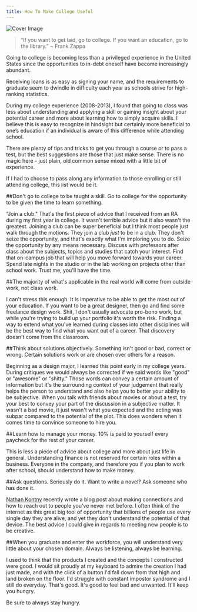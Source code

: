 ```yaml
---
title: How To Make College Useful
---
```

![Cover Image](http://i.imgur.com/K4rZWaL.png)

> “If you want to get laid, go to college. If you want an education, go to the library.” ~ Frank Zappa

Going to college is becoming less than a privileged experience in the United States since the opportunities to in-debt oneself have become increasingly abundant.

Receiving loans is as easy as signing your name, and the requirements to graduate seem to dwindle in difficulty each year as schools strive for high-ranking statistics.

During my college experience (2008-2013), I found that going to class was less about understanding and applying a skill or gaining insight about your potential career and more about learning how to simply acquire skills. I believe this is easy to recognize in hindsight but certainly more beneficial to one’s education if an individual is aware of this difference while attending school.

There are plenty of tips and tricks to get you through a course or to pass a test, but the best suggestions are those that just make sense. There is no magic here - just plain, old common sense mixed with a little bit of experience. 

If I had to choose to pass along any information to those enrolling or still attending college, this list would be it.

##Don't go to college to be taught a skill. Go to college for the opportunity to be given the time to learn something.

"Join a club." That's the first piece of advice that I received from an RA during my first year in college. It wasn't terrible advice but it also wasn't the greatest. Joining a club can be super beneficial but I think most people just walk through the motions. They join a club *just* to be in a club. They don't seize the opportunity, and that's exactly what I'm imploring you to do. Seize the opportunity by any means necessary. Discuss with professors after class about the subjects, topics and studies that catch your interest. Find that on-campus job that will help you move forward towards your career. Spend late nights in the studio or in the lab working on projects other than school work. Trust me, you'll have the time.

##The majority of what's applicable in the real world will come from outside work, not class work.

I can't stress this enough. It is imperative to be able to get the most out of your education. If you want to be a great designer, then go and find some freelance design work. Shit, I don't usually advocate pro-bono work, but while you're trying to build up your portfolio it's worth the risk. Finding a way to extend what you've learned during classes into other disciplines will be the best way to find what you want out of a career. That discovery doesn't come from the classroom.

##Think about solutions objectively. Something isn't good or bad, correct or wrong. Certain solutions work or are chosen over others for a reason.

Beginning as a design major, I learned this point early in my college years. During critiques we would always be corrected if we said words like "good" or "awesome" or "shitty." Those words can convey a certain amount of information but it's the surrounding context of your judgement that really helps the person to understand and also helps you to better your ability to be subjective. When you talk with friends about movies or about a test, try your best to convey your part of the discussion in a subjective matter. It wasn't a bad movie, it just wasn't what you expected and the acting was subpar compared to the potential of the plot. This does wonders when it comes time to convince someone to hire you.

##Learn how to manage your money. 10% is paid to yourself every paycheck for the rest of your career.

This is less a piece of advice about college and more about just life in general. Understanding finance is not reserved for certain roles within a business. Everyone in the company, and therefore you if you plan to work after school, should understand how to make money.

##Ask questions. Seriously do it. Want to write a novel? Ask someone who has done it.

[Nathan Kontny](http://ninjasandrobots.com/i-dont-have-any-connections) recently wrote a blog post about making connections and how to reach out to people you've never met before. I often think of the internet as this great big tool of opportunity that billions of people use every single day they are alive, and yet they don't understand the potential of that device. The best advice I could give in regards to meeting new people is to be creative. 

##When you graduate and enter the workforce, you will understand very little about your chosen domain. Always be listening, always be learning.

I used to think that the products I created and the concepts I constructed were good. I would sit proudly at my keyboard to admire the creation I had just made, and with the click of a button I'd fall down from that high and land broken on the floor. I'd struggle with constant impostor syndrome and I still do everyday. That's good. It's good to feel bad and unwanted. It'll keep you hungry. 

Be sure to always stay hungry.


